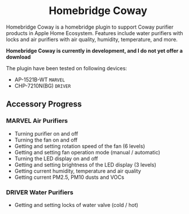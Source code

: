 <p align="center">
    <h1 align="center">Homebridge Coway</h1>
</p>

Homebridge Coway is a homebridge plugin to support Coway purifier products in Apple Home Ecosystem.
Features include water purifiers with locks and air purifiers with air quality, humidity, temperature, and more.

**Homebridge Coway is currently in development, and I do not yet offer a download**

The plugin have been tested on following devices:
- AP-1521B-WT `MARVEL`
- CHP-7210N(BG) `DRIVER`


## Accessory Progress

### MARVEL Air Purifiers
- Turning purifier on and off
- Turning the fan on and off
- Getting and setting rotation speed of the fan (6 levels)
- Getting and setting fan operation mode (manual / automatic)
- Turning the LED display on and off
- Getting and setting brightness of the LED display (3 levels)
- Getting current humidity, temperature and air quality
- Getting current PM2.5, PM10 dusts and VOCs

### DRIVER Water Purifiers
- Getting and setting locks of water valve (cold / hot)
